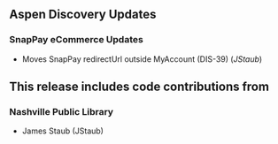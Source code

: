 ## Aspen Discovery Updates
### SnapPay eCommerce Updates
- Moves SnapPay redirectUrl outside MyAccount (DIS-39) (*JStaub*)

## This release includes code contributions from
### Nashville Public Library
  - James Staub (JStaub)
